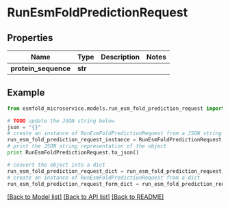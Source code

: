 # RunEsmFoldPredictionRequest


## Properties

Name | Type | Description | Notes
------------ | ------------- | ------------- | -------------
**protein_sequence** | **str** |  | 

## Example

```python
from esmfold_microservice.models.run_esm_fold_prediction_request import RunEsmFoldPredictionRequest

# TODO update the JSON string below
json = "{}"
# create an instance of RunEsmFoldPredictionRequest from a JSON string
run_esm_fold_prediction_request_instance = RunEsmFoldPredictionRequest.from_json(json)
# print the JSON string representation of the object
print RunEsmFoldPredictionRequest.to_json()

# convert the object into a dict
run_esm_fold_prediction_request_dict = run_esm_fold_prediction_request_instance.to_dict()
# create an instance of RunEsmFoldPredictionRequest from a dict
run_esm_fold_prediction_request_form_dict = run_esm_fold_prediction_request.from_dict(run_esm_fold_prediction_request_dict)
```
[[Back to Model list]](../README.md#documentation-for-models) [[Back to API list]](../README.md#documentation-for-api-endpoints) [[Back to README]](../README.md)


